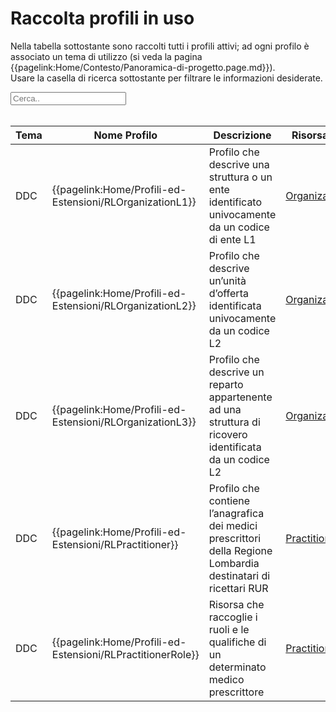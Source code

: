 <html>
  <head>
    <script src="https://ajax.googleapis.com/ajax/libs/jquery/3.6.0/jquery.min.js"></script>
    <script>
      $(document).ready(function () {
        $("#myInput").on("keyup", function () {
          var value = $(this).val().toLowerCase();
          $("#myTable tr").filter(function () {
            $(this).toggle($(this).text().toLowerCase().indexOf(value) > -1);
          });
        });
      });
    </script>
  </head>
  <body>
    <h1>Raccolta profili in uso</h1>
    <div>
      <p>
        Nella tabella sottostante sono raccolti tutti i profili attivi; ad ogni
        profilo è associato un tema di utilizzo (si veda la pagina
        {{pagelink:Home/Contesto/Panoramica-di-progetto.page.md}}).
        <br />
        Usare la casella di ricerca sottostante per filtrare le informazioni
        desiderate.
      </p>
      <input id="myInput" type="text" placeholder="Cerca.." />
    </div>
    <br />
    <table>
      <thead>
        <tr>
          <th>Tema</th>
          <th>Nome Profilo</th>
          <th>Descrizione</th>
          <th>Risorsa base</th>
          <th>Link Simplifier</th>
        </tr>
      </thead>
      <tbody id="myTable">
        <tr>
          <td>DDC</td>
          <td>{{pagelink:Home/Profili-ed-Estensioni/RLOrganizationL1}}</td>
          <td>
            Profilo che descrive una struttura o un ente
            identificato univocamente da un codice di ente L1
          </td>
          <td>
            <a href="http://hl7.org/fhir/R4/organization.html">Organization</a>
          </td>
          <td>
            {{link:https://fhir.siss.regione.lombardia.it/StructureDefinition/RLOrganizationL1}}
          </td>
        </tr>
        <tr>
          <td>DDC</td>
          <td>{{pagelink:Home/Profili-ed-Estensioni/RLOrganizationL2}}</td>
          <td>
            Profilo che descrive un’unità d’offerta
            identificata univocamente da un codice L2
          </td>
          <td>
            <a href="http://hl7.org/fhir/R4/organization.html">Organization</a>
          </td>
          <td>
            {{link:https://fhir.siss.regione.lombardia.it/StructureDefinition/RLOrganizationL2}}
          </td>
        </tr>
        <tr>
          <td>DDC</td>
          <td>{{pagelink:Home/Profili-ed-Estensioni/RLOrganizationL3}}</td>
          <td>
            Profilo che descrive un reparto appartenente ad una
            struttura di ricovero identificata da un codice L2
          </td>
          <td>
            <a href="http://hl7.org/fhir/R4/organization.html">Organization</a>
          </td>
          <td>
            {{link:https://fhir.siss.regione.lombardia.it/StructureDefinition/RLOrganizationL3}}
          </td>
        </tr>
        <tr>
          <td>DDC</td>
          <td>{{pagelink:Home/Profili-ed-Estensioni/RLPractitioner}}</td>
          <td>
            Profilo che contiene l’anagrafica dei medici
            prescrittori della Regione Lombardia destinatari di
            ricettari RUR
          </td>
          <td>
            <a href="http://hl7.org/fhir/R4/practitioner.html">Practitioner</a>
          </td>
          <td>
            {{link:https://fhir.siss.regione.lombardia.it/StructureDefinition/RLPractitioner}}
          </td>
        </tr>
        <tr>
          <td>DDC</td>
          <td>{{pagelink:Home/Profili-ed-Estensioni/RLPractitionerRole}}</td>
          <td>
            Risorsa che raccoglie i ruoli e le qualifiche di
            un determinato medico prescrittore
          </td>
          <td>
            <a href="http://hl7.org/fhir/R4/practitionerrole.html"
              >PractitionerRole</a
            >
          </td>
          <td>
            {{link:https://fhir.siss.regione.lombardia.it/StructureDefinition/RLPractitionerRole}}
          </td>
        </tr>
      </tbody>
    </table>
  </body>
</html>
